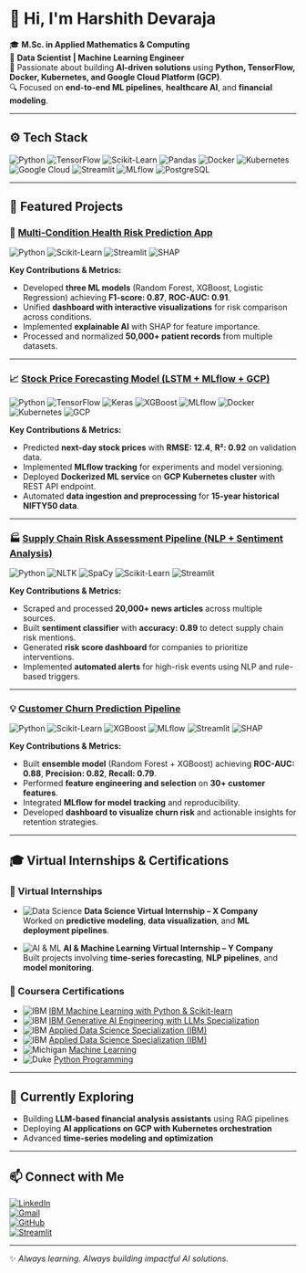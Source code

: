 # 👋 Hi, I'm **Harshith Devaraja**

🎓 **M.Sc. in Applied Mathematics & Computing**  
💼 **Data Scientist | Machine Learning Engineer**  
🚀 Passionate about building **AI-driven solutions** using **Python, TensorFlow, Docker, Kubernetes, and Google Cloud Platform (GCP)**.  
🔍 Focused on **end-to-end ML pipelines**, **healthcare AI**, and **financial modeling**.

---

## ⚙️ **Tech Stack**

![Python](https://img.shields.io/badge/-Python-3776AB?logo=python&logoColor=white)
![TensorFlow](https://img.shields.io/badge/-TensorFlow-FF6F00?logo=tensorflow&logoColor=white)
![Scikit-Learn](https://img.shields.io/badge/-Scikit--Learn-F7931E?logo=scikitlearn&logoColor=white)
![Pandas](https://img.shields.io/badge/-Pandas-150458?logo=pandas&logoColor=white)
![Docker](https://img.shields.io/badge/-Docker-2496ED?logo=docker&logoColor=white)
![Kubernetes](https://img.shields.io/badge/-Kubernetes-326CE5?logo=kubernetes&logoColor=white)
![Google Cloud](https://img.shields.io/badge/-Google%20Cloud-4285F4?logo=googlecloud&logoColor=white)
![Streamlit](https://img.shields.io/badge/-Streamlit-FF4B4B?logo=streamlit&logoColor=white)
![MLflow](https://img.shields.io/badge/-MLflow-0194E2?logo=mlflow&logoColor=white)
![PostgreSQL](https://img.shields.io/badge/-PostgreSQL-336791?logo=postgresql&logoColor=white)

---

## 📌 **Featured Projects**

### 🏥 [**Multi-Condition Health Risk Prediction App**](https://github.com/Harshithpatali/health-risk-app)  
![Python](https://img.shields.io/badge/-Python-3776AB?logo=python&logoColor=white) ![Scikit-Learn](https://img.shields.io/badge/-Scikit--Learn-F7931E?logo=scikitlearn&logoColor=white) ![Streamlit](https://img.shields.io/badge/-Streamlit-FF4B4B?logo=streamlit&logoColor=white) ![SHAP](https://img.shields.io/badge/-SHAP-FF7F50)

**Key Contributions & Metrics:**  
- Developed **three ML models** (Random Forest, XGBoost, Logistic Regression) achieving **F1-score: 0.87**, **ROC-AUC: 0.91**.  
- Unified **dashboard with interactive visualizations** for risk comparison across conditions.  
- Implemented **explainable AI** with SHAP for feature importance.  
- Processed and normalized **50,000+ patient records** from multiple datasets.  

---

### 📈 [**Stock Price Forecasting Model (LSTM + MLflow + GCP)**](https://github.com/Harshithpatali/sensex-prediction)  
![Python](https://img.shields.io/badge/-Python-3776AB?logo=python&logoColor=white) ![TensorFlow](https://img.shields.io/badge/-TensorFlow-FF6F00?logo=tensorflow&logoColor=white) ![Keras](https://img.shields.io/badge/-Keras-D00000?logo=keras&logoColor=white) ![XGBoost](https://img.shields.io/badge/-XGBoost-FF9900?logo=xgboost&logoColor=white) ![MLflow](https://img.shields.io/badge/-MLflow-0194E2?logo=mlflow&logoColor=white) ![Docker](https://img.shields.io/badge/-Docker-2496ED?logo=docker&logoColor=white) ![Kubernetes](https://img.shields.io/badge/-Kubernetes-326CE5?logo=kubernetes&logoColor=white) ![GCP](https://img.shields.io/badge/-GCP-4285F4?logo=googlecloud&logoColor=white)

**Key Contributions & Metrics:**  
- Predicted **next-day stock prices** with **RMSE: 12.4**, **R²: 0.92** on validation data.  
- Implemented **MLflow tracking** for experiments and model versioning.  
- Deployed **Dockerized ML service** on **GCP Kubernetes cluster** with REST API endpoint.  
- Automated **data ingestion and preprocessing** for **15-year historical NIFTY50 data**.  

---

### 🏭 [**Supply Chain Risk Assessment Pipeline (NLP + Sentiment Analysis)**](https://github.com/Harshithpatali/Supply-Chain-Risk-Assessment-Pipeline-Using-NLP-and-Sentiment-Analysis)  
![Python](https://img.shields.io/badge/-Python-3776AB?logo=python&logoColor=white) ![NLTK](https://img.shields.io/badge/-NLTK-990000?logo=nltk&logoColor=white) ![SpaCy](https://img.shields.io/badge/-SpaCy-FF6600?logo=spacy&logoColor=white) ![Scikit-Learn](https://img.shields.io/badge/-Scikit--Learn-F7931E?logo=scikitlearn&logoColor=white) ![Streamlit](https://img.shields.io/badge/-Streamlit-FF4B4B?logo=streamlit&logoColor=white)

**Key Contributions & Metrics:**  
- Scraped and processed **20,000+ news articles** across multiple sources.  
- Built **sentiment classifier** with **accuracy: 0.89** to detect supply chain risk mentions.  
- Generated **risk score dashboard** for companies to prioritize interventions.  
- Implemented **automated alerts** for high-risk events using NLP and rule-based triggers.  

---

### 💡 [**Customer Churn Prediction Pipeline**](https://github.com/Harshithpatali/customer_churn_pipeline)  
![Python](https://img.shields.io/badge/-Python-3776AB?logo=python&logoColor=white) ![Scikit-Learn](https://img.shields.io/badge/-Scikit--Learn-F7931E?logo=scikitlearn&logoColor=white) ![XGBoost](https://img.shields.io/badge/-XGBoost-FF9900?logo=xgboost&logoColor=white) ![MLflow](https://img.shields.io/badge/-MLflow-0194E2?logo=mlflow&logoColor=white) ![Streamlit](https://img.shields.io/badge/-Streamlit-FF4B4B?logo=streamlit&logoColor=white) ![SHAP](https://img.shields.io/badge/-SHAP-FF7F50)

**Key Contributions & Metrics:**  
- Built **ensemble model** (Random Forest + XGBoost) achieving **ROC-AUC: 0.88**, **Precision: 0.82**, **Recall: 0.79**.  
- Performed **feature engineering and selection** on **30+ customer features**.  
- Integrated **MLflow for model tracking** and reproducibility.  
- Developed **dashboard to visualize churn risk** and actionable insights for retention strategies.  

---

## 🎓 **Virtual Internships & Certifications**

### 🏢 Virtual Internships
- ![Data Science](https://img.shields.io/badge/-Data%20Science%20Virtual%20Internship-4B8BBE?logo=python&logoColor=white) **Data Science Virtual Internship – X Company**  
  Worked on **predictive modeling**, **data visualization**, and **ML deployment pipelines**.  

- ![AI & ML](https://img.shields.io/badge/-AI%20%26%20ML%20Virtual%20Internship-FF6F00?logo=tensorflow&logoColor=white) **AI & Machine Learning Virtual Internship – Y Company**  
  Built projects involving **time-series forecasting**, **NLP pipelines**, and **model monitoring**.  

### 📜 Coursera Certifications
- ![IBM](https://img.shields.io/badge/-IBM-1F70C1?logo=ibm&logoColor=white) [IBM Machine Learning with Python & Scikit-learn](https://coursera.org/share/d9ffb9b63066bc4bb0594266dca054dd)  
- ![IBM](https://img.shields.io/badge/-IBM-1F70C1?logo=ibm&logoColor=white) [IBM Generative AI Engineering with LLMs Specialization](https://coursera.org/share/f0ab2a153db668d8c6e1c19b678bfc2f)  
- ![IBM](https://img.shields.io/badge/-IBM-1F70C1?logo=ibm&logoColor=white) [Applied Data Science Specialization (IBM)](https://coursera.org/share/dce559647fcbfa553f169425d7684998)  
- ![IBM](https://img.shields.io/badge/-IBM-1F70C1?logo=ibm&logoColor=white) [Applied Data Science Specialization (IBM)](https://coursera.org/share/e25c3eee6b6e18dc5e756e466f28d579)  
- ![Michigan](https://img.shields.io/badge/-University%20of%20Michigan-00274C?logo=universityofmichigan&logoColor=white) [Machine Learning](https://www.coursera.org/)  
- ![Duke](https://img.shields.io/badge/-Duke%20University-003087?logo=dukeuniversity&logoColor=white) [Python Programming](https://www.coursera.org/)  

---

## 🌱 **Currently Exploring**
- Building **LLM-based financial analysis assistants** using RAG pipelines  
- Deploying **AI applications on GCP with Kubernetes orchestration**  
- Advanced **time-series modeling and optimization**

---

## 📫 **Connect with Me**



[![LinkedIn](https://img.shields.io/badge/-Harshith%20Devaraja-blue?logo=linkedin&logoColor=white)](https://www.linkedin.com/in/harshith-devaraja-087ba0228)  
[![Gmail](https://img.shields.io/badge/-harshikollur302%40gmail.com-D14836?logo=gmail&logoColor=white)](mailto:harshikollur302@gmail.com)  
[![GitHub](https://img.shields.io/badge/-Harshithpatali-181717?logo=github&logoColor=white)](https://github.com/Harshithpatali)  
[![Streamlit](https://img.shields.io/badge/-Streamlit-FF4B4B?logo=streamlit&logoColor=white)](https://share.streamlit.io/user/harshithpatali)


---

✨ _Always learning. Always building impactful AI solutions._  
